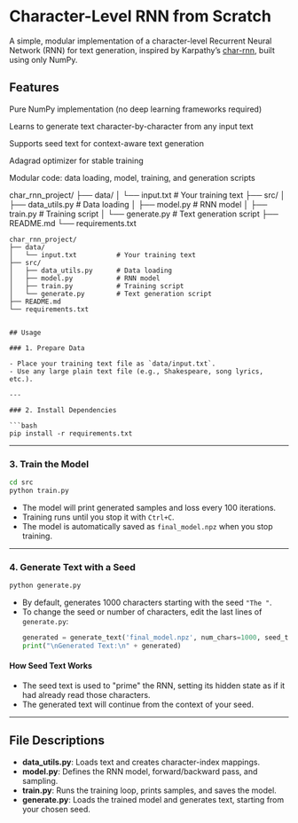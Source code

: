 
# Character-Level RNN from Scratch

A simple, modular implementation of a character-level Recurrent Neural Network (RNN) for text generation, inspired by Karpathy’s [char-rnn](https://github.com/karpathy/char-rnn), built using only NumPy.

## Features

Pure NumPy implementation (no deep learning frameworks required)

Learns to generate text character-by-character from any input text

Supports seed text for context-aware text generation

Adagrad optimizer for stable training

Modular code: data loading, model, training, and generation scripts

char_rnn_project/
├── data/
│   └── input.txt          # Your training text
├── src/
│   ├── data_utils.py      # Data loading
│   ├── model.py           # RNN model
│   ├── train.py           # Training script
│   └── generate.py        # Text generation script
├── README.md
└── requirements.txt








```
char_rnn_project/
├── data/
│   └── input.txt          # Your training text
├── src/
│   ├── data_utils.py      # Data loading
│   ├── model.py           # RNN model
│   ├── train.py           # Training script
│   └── generate.py        # Text generation script
├── README.md
└── requirements.txt


## Usage

### 1. Prepare Data

- Place your training text file as `data/input.txt`.
- Use any large plain text file (e.g., Shakespeare, song lyrics, etc.).

---

### 2. Install Dependencies

```bash
pip install -r requirements.txt
```

---

### 3. Train the Model

```bash
cd src
python train.py
```
- The model will print generated samples and loss every 100 iterations.
- Training runs until you stop it with `Ctrl+C`.
- The model is automatically saved as `final_model.npz` when you stop training.

---

### 4. Generate Text with a Seed

```bash
python generate.py
```
- By default, generates 1000 characters starting with the seed `"The "`.
- To change the seed or number of characters, edit the last lines of `generate.py`:
  ```python
  generated = generate_text('final_model.npz', num_chars=1000, seed_text="Once upon a time, ")
  print("\nGenerated Text:\n" + generated)
  ```

#### How Seed Text Works

- The seed text is used to "prime" the RNN, setting its hidden state as if it had already read those characters.
- The generated text will continue from the context of your seed.

---

## File Descriptions

- **data_utils.py**: Loads text and creates character-index mappings.
- **model.py**: Defines the RNN model, forward/backward pass, and sampling.
- **train.py**: Runs the training loop, prints samples, and saves the model.
- **generate.py**: Loads the trained model and generates text, starting from your chosen seed.





